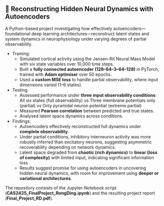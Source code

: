 ## 🧠 Reconstructing Hidden Neural Dynamics with Autoencoders

A Python-based project investigating how effectively autoencoders—foundational deep learning architectures—reconstruct latent states and system dynamics in neurophysiology under varying degrees of partial observability.
- Training:
  - Simulated cortical activity using the Jansen-Rit Neural Mass Model with six state variables over 10,000 time steps.
  - Built a **fully connected autoencoder (128–64–3–64–128)** in PyTorch, trained with **Adam optimiser** over 50 epochs.
  - Used a **custom MSE loss** to handle partial observability, where input dimensions varied (1–6 states).
- Testing:
  - Assessed performance under **three input observability conditions**: All six states (full observability) vs Three membrane potentials only (partial) vs Only pyramidal neuron potential (extreme partial)
  - Measured **Pearson correlation** between predicted and true states.
  - Analysed latent space dynamics across conditions.
- Findings:
  - Autoencoders effectively reconstructed full dynamics under **complete observability**.
  - Under partial conditions, inhibitory interneuron activity was more robustly inferred than excitatory neurons, suggesting asymmetric recoverability depending on network dynamics.
  - Latent space degraded from **chaotic (rich dynamics)** to **linear (loss of complexity)** with limited input, indicating significant information loss
  - Results suggest promise for using autoencoders in uncovering hidden neural dynamics, with room for improvement using **deeper or variational architectures**.


The repository consists of the Jupyter-Notebook script (**CAS2425_FinalProject_RongDing.ipynb**) and the resulting project report (**Final_Project_RD.pdf**). 
